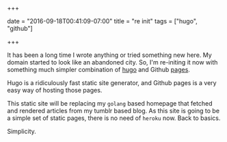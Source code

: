 +++

date = "2016-09-18T00:41:09-07:00"
title = "re init"
tags = ["hugo", "github"]

+++


It has been a long time I wrote anything or tried something new here. My domain started to look like an abandoned city.
So, I'm re-initing it now with something much simpler combination of [hugo](https://gohugo.io/) and Github [pages](https://pages.github.com/).

<!--more-->

Hugo is a ridiculously fast static site generator, and Github pages is a very easy way of hosting those pages.

This static site will be replacing my `golang` based homepage that fetched and rendered articles from my tumblr based blog. As this site is going to be a simple set of static pages, there is no need of `heroku` now. Back to basics.

Simplicity.
